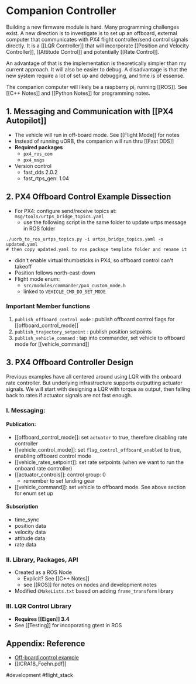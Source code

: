 # Companion Controller

Building a new firmware module is hard. Many programming challenges exist. A new direction is to investigate is to set up an offboard, external computer that communicates with PX4 flight controller/send control signals directly. It is a [[LQR Controller]] that will incorporate [[Position and Velocity Controller]], [[Attitude Control]] and potentially [[Rate Control]]. 

An advantage of that is the implementation is theoretically simpler than my current approach. It will also be easier to debug. A disadvantage is that the new system require a lot of set up and debugging, and time is of essense. 

The companion computer will likely be a raspberry pi, running [[ROS]]. See [[C++ Notes]] and [[Python Notes]] for programming notes. 

## 1. Messaging and Communication with [[PX4 Autopilot]]
- The vehicle will run in off-board mode. See [[Flight Mode]] for notes
- Instead of running uORB, the companion will run thru [[Fast DDS]]
- **Required packages**
	- `px4_ros_com`
	- `px4_msgs`
- Version control
	- fast_dds 2.0.2
	- fast_rtps_gen: 1.04

## 2. PX4 Offboard Control Example Dissection
- For PX4: configure send/receive topics at: `msg/tools/urtps_bridge_topics.yaml`
	- use the following script in the same folder to update urtps message in ROS folder
```shell
./uorb_to_ros_urtps_topics.py -i urtps_bridge_topics.yaml -o updated.yaml
# then copy updated.yaml to ros package template folder and rename it
```
- didn't enable virtual thumbsticks in PX4, so offboard control can't takeoff
- Position follows north-east-down
- Flight mode enum:
	- `src/modules/commander/px4_custom_mode.h`
	- linked to `VEHICLE_CMD_DO_SET_MODE`

### Important Member functions
1. `publish_offboard_control_mode` : publish offboard control flags for [[offboard_control_mode]]
2. `publish_trajectory_setpoint` : publish position setpoints
3. `publish_vehicle_command` : tap into commander, set vehicle to offboard mode for [[vehicle_command]]

## 3. PX4 Offboard Controller Design

Previous examples have all centered around using LQR with the onboard rate controller. But underlying infrastructure supports outputting actuator signals. We will start with designing a LQR with torque as output, then falling back to rates if actuator signals are not fast enough.

### I. Messaging:
#### Publication:
- [[offboard_control_mode]]: set `actuator` to true, therefore disabling rate controller
- [[vehicle_control_mode]]: set `flag_control_offboard_enabled` to true, enabling offboard control mode
- [[vehicle_rates_setpoint]]: set rate setpoints (when we want to run the onboard rate controller)
- [[actuator_controls]]: control group: 0
	- remember to set landing gear
- [[vehicle_command]]: set vehicle to offboard mode. See above section for enum set up

#### Subscription
- time_sync
- position data
- velocity data
- attitude data
- rate data

### II. Library, Packages, API
- Created as a ROS Node
	- Explicit? See [[C++ Notes]]
	- see [[ROS]] for notes on nodes and development notes
- Modified `CMakeLists.txt` based on adding `frame_transform` library

### III. LQR Control Library
- **Requires [[Eigen]] 3.4**
- See [[Testing]] for incoporating gtest in ROS




## Appendix: Reference
- [Off-board control example](https://docs.px4.io/main/en/ros/ros2_offboard_control.html)
- [[ICRA18_Foehn.pdf]]

#development #flight_stack 